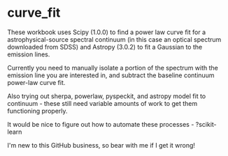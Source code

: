 # curve_fit
These workbook uses Scipy (1.0.0) to find a power law curve fit for a astrophysical-source spectral continuum
(in this case an optical spectrum downloaded from SDSS)
and Astropy (3.0.2) to fit a Gaussian to the emission lines. 

Currently you need to manually isolate a portion of the spectrum with the emission line you are interested in, 
and subtract the baseline continuum power-law curve fit. 

Also trying out sherpa, powerlaw, pyspeckit, and astropy model fit to continuum - these still need variable amounts of work to get them functioning properly. 

It would be nice to figure out how to automate these processes - ?scikit-learn


I'm new to this GitHub business, so bear with me if I get it wrong!
